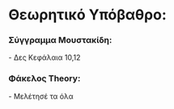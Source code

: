 <h1>Θεωρητικό Υπόβαθρο:</h1>

<h3>Σύγγραμμα Μουστακίδη:</h3>
 - Δες Κεφάλαια 10,12   <br>
<h3>Φάκελος Theory:</h3>
 - Μελέτησέ τα όλα 
